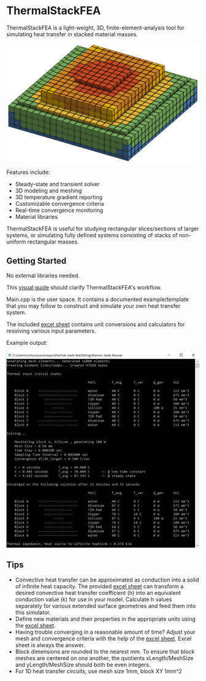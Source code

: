 # ThermalStackFEA

ThermalStackFEA is a light-weight, 3D, finite-element-analysis tool
for simulating heat transfer in stacked material masses.

![solvedstack](https://github.com/nvchung599/ThermalStackFEA/blob/master/solvedstack.PNG)

Features include:
* Steady-state and transient solver
* 3D modeling and meshing
* 3D temperature gradient reporting
* Customizable convergence criteria
* Real-time convergence monitoring
* Material libraries

ThermalStackFEA is useful for studying rectangular slices/sections
of larger systems, or simulating fully defined systems consisting of
stacks of non-uniform rectangular masses.

## Getting Started

No external libraries needed.

This [visual guide](https://github.com/nvchung599/ThermalStackFEA/blob/master/ThermalStackFEA%20Illustrations.pdf)
should clarify ThermalStackFEA's workflow.

Main.cpp is the user space. It contains a documented example/template
that you may follow to construct and simulate your own heat transfer system.

The included [excel sheet](https://github.com/nvchung599/ThermalStackFEA/blob/master/ThermalStackFEA%20Parameters%20and%20Material%20Properties.xlsx)
contains unit conversions and calculators for resolving various input parameters.

Example output:

![exampleoutput](https://github.com/nvchung599/ThermalStackFEA/blob/master/exampleoutput.PNG)

## Tips

* Convective heat transfer can be approximated as conduction into a
solid of infinite heat capacity. The provided [excel sheet](https://github.com/nvchung599/ThermalStackFEA/blob/master/ThermalStackFEA%20Parameters%20and%20Material%20Properties.xlsx)
can transform a desired convective heat transfer coefficient (h) into an
equivalent conduction value (k) for use in your model. Calculate
h values separately for various extended surface geometries and feed
them into this simulator.
* Define new materials and their properties in the appropriate units using the
[excel sheet](https://github.com/nvchung599/ThermalStackFEA/blob/master/ThermalStackFEA%20Parameters%20and%20Material%20Properties.xlsx).
* Having trouble converging in a reasonable amount of time? Adjust your
mesh and convergence criteria with the help of the
[excel sheet](https://github.com/nvchung599/ThermalStackFEA/blob/master/ThermalStackFEA%20Parameters%20and%20Material%20Properties.xlsx).
Excel sheet is always the answer.
* Block dimensions are rounded to the nearest mm. To ensure that block
meshes are centered on one another, the quotients xLength/MeshSize and
yLength/MeshSize should both be even integers.
* For 1D heat transfer circuits, use mesh size 1mm, block XY 1mm^2



